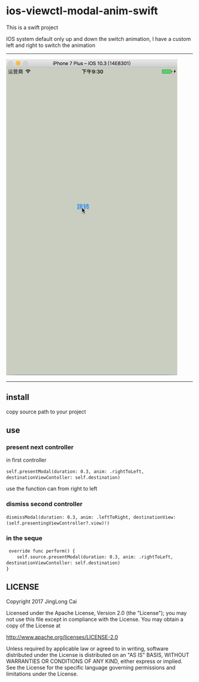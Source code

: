 # ios-viewctl-modal-anim-swift

This is a swift project

IOS system default only up and down the switch animation, I have a custom left and right to switch the animation


---
![screenshot](https://raw.githubusercontent.com/CaiJingLong/ios-viewctl-modal-anim/master/img/screenshot.gif "screenshot")

---

## install
copy source path to your project

## use

### present next controller
in first controller 

    self.presentModal(duration: 0.3, anim: .rightToLeft, destinationViewContoller: self.destination)
use the function can from right to left

### dismiss second controller
    dismissModal(duration: 0.3, anim: .leftToRight, destinationView: (self.presentingViewController?.view)!)

### in the seque
     override func perform() {
        self.source.presentModal(duration: 0.3, anim: .rightToLeft, destinationViewContoller: self.destination)
    }

## LICENSE
Copyright 2017 JingLong Cai

Licensed under the Apache License, Version 2.0 (the "License");
you may not use this file except in compliance with the License.
You may obtain a copy of the License at

   http://www.apache.org/licenses/LICENSE-2.0

Unless required by applicable law or agreed to in writing, software
distributed under the License is distributed on an "AS IS" BASIS,
WITHOUT WARRANTIES OR CONDITIONS OF ANY KIND, either express or implied.
See the License for the specific language governing permissions and
limitations under the License.
